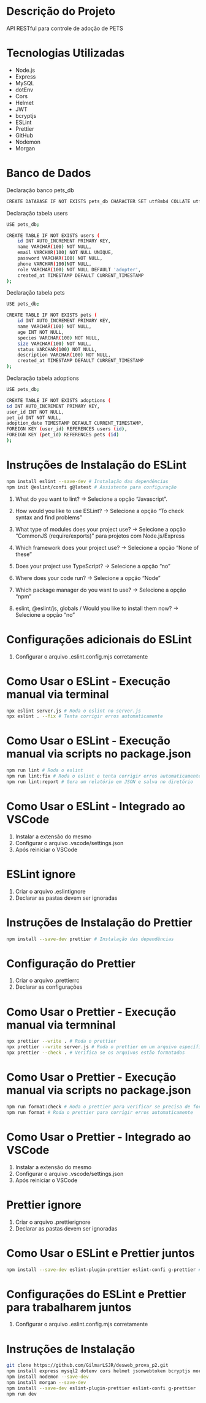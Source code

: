 # Descrição do Projeto

API RESTful para controle de adoção de PETS

# Tecnologias Utilizadas

- Node.js
- Express
- MySQL
- dotEnv
- Cors
- Helmet
- JWT
- bcryptjs
- ESLint
- Prettier
- GitHub
- Nodemon
- Morgan


# Banco de Dados

Declaração banco pets_db

```bash
CREATE DATABASE IF NOT EXISTS pets_db CHARACTER SET utf8mb4 COLLATE utf8mb4_unicode_ci;
```

Declaração tabela users

```bash
USE pets_db;

CREATE TABLE IF NOT EXISTS users (
    id INT AUTO_INCREMENT PRIMARY KEY,
    name VARCHAR(100) NOT NULL,
    email VARCHAR(100) NOT NULL UNIQUE,
    password VARCHAR(100) NOT NULL,
    phone VARCHAR(100)NOT NULL,
    role VARCHAR(100) NOT NULL DEFAULT 'adopter',
    created_at TIMESTAMP DEFAULT CURRENT_TIMESTAMP
);
```

Declaração tabela pets

```bash
USE pets_db;

CREATE TABLE IF NOT EXISTS pets (
    id INT AUTO_INCREMENT PRIMARY KEY,
    name VARCHAR(100) NOT NULL,
    age INT NOT NULL,
    species VARCHAR(100) NOT NULL,
    size VARCHAR(100) NOT NULL,
    status VARCHAR(100) NOT NULL,
    description VARCHAR(100) NOT NULL,
    created_at TIMESTAMP DEFAULT CURRENT_TIMESTAMP
);
```

Declaração tabela adoptions

```bash
USE pets_db;

CREATE TABLE IF NOT EXISTS adoptions (
id INT AUTO_INCREMENT PRIMARY KEY,
user_id INT NOT NULL,
pet_id INT NOT NULL,
adoption_date TIMESTAMP DEFAULT CURRENT_TIMESTAMP,
FOREIGN KEY (user_id) REFERENCES users (id),
FOREIGN KEY (pet_id) REFERENCES pets (id)
);
```

# Instruções de Instalação do ESLint

```bash
npm install eslint --save-dev # Instalação das dependências
npm init @eslint/confi g@latest # Assistente para configuração
```

1. What do you want to lint? → Selecione a opção “Javascript”.
2. How would you like to use ESLint? → Selecione a opção “To check syntax and find problems”
3. What type of modules does your project use? → Selecione a opção “CommonJS (require/exports)” para projetos com Node.js/Express
4. Which framework does your project use? → Selecione a opção “None of these”
5. Does your project use TypeScript? → Selecione a opção “no”
6. Where does your code run? → Selecione a opção “Node”
7. Which package manager do you want to use? → Selecione a opção “npm”

8. eslint, @eslint/js, globals / Would you like to install them now? → Selecione a opção “no”

# Configurações adicionais do ESLint

1. Configurar o arquivo .eslint.config.mjs corretamente

# Como Usar o ESLint - Execução manual via terminal

```bash
npx eslint server.js # Roda o eslint no server.js
npx eslint . --fix # Tenta corrigir erros automaticamente
```

# Como Usar o ESLint - Execução manual via scripts no package.json

```bash
npm run lint # Roda o eslint
npm run lint:fix # Roda o eslint e tenta corrigir erros automaticamente
npm run lint:report # Gera um relatório em JSON e salva no diretório
```

# Como Usar o ESLint - Integrado ao VSCode

1. Instalar a extensão do mesmo
2. Configurar o arquivo .vscode/settings.json
3. Após reiniciar o VSCode

# ESLint ignore

1. Criar o arquivo .eslintignore
2. Declarar as pastas devem ser ignoradas

# Instruções de Instalação do Prettier

```bash
npm install --save-dev prettier # Instalação das dependências
```

# Configuração do Prettier

1. Criar o arquivo .prettierrc
2. Declarar as configurações

# Como Usar o Prettier - Execução manual via termninal

```bash
npx prettier --write . # Roda o prettier
npx prettier --write server.js # Roda o prettier em um arquivo específico
npx prettier --check . # Verifica se os arquivos estão formatados
```

# Como Usar o Prettier - Execução manual via scripts no package.json

```bash
npm run format:check # Roda o prettier para verificar se precisa de formatação
npm run format # Roda o prettier para corrigir erros automaticamente
```

# Como Usar o Prettier - Integrado ao VSCode

1. Instalar a extensão do mesmo
2. Configurar o arquivo .vscode/settings.json
3. Após reiniciar o VSCode

# Prettier ignore

1. Criar o arquivo .prettierignore
2. Declarar as pastas devem ser ignoradas

# Como Usar o ESLint e Prettier juntos

```bash
npm install --save-dev eslint-plugin-prettier eslint-confi g-prettier # Instalação das dependências
```

# Configurações do ESLint e Prettier para trabalharem juntos

1. Configurar o arquivo .eslint.config.mjs corretamente

# Instruções de Instalação

```bash
git clone https://github.com/GilmarLSJR/desweb_prova_p2.git
npm install express mysql2 dotenv cors helmet jsonwebtoken bcryptjs morgan
npm install nodemon --save-dev
npm install morgan --save-dev
npm install --save-dev eslint-plugin-prettier eslint-confi g-prettier
npm run dev
```
